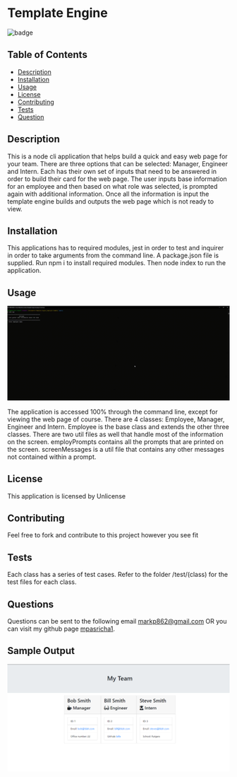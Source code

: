 # Template Engine
![badge](https://img.shields.io/badge/License-Unlicense-blue)

## Table of Contents 
* [Description](#description)
* [Installation](#installation)
* [Usage](#usage)
* [License](#license)
* [Contributing](#contributing)
* [Tests](#tests)
* [Question](#questions)

## Description
This is a node cli application that helps build a quick and easy web page for your team. There are three options that can be selected: Manager, Engineer and Intern. Each has their own set of inputs that need to be answered in order to build their card for the web page. The user inputs base information for an employee and then based on what role was selected, is prompted again with additional information. Once all the information is input the template engine builds and outputs the web page which is not ready to view. 
## Installation
This applications has to required modules, jest in order to test and inquirer in order to take arguments from the command line. A package.json file is supplied. Run npm i to install required modules. Then node index to run the application. 
## Usage 
![Walkthrough](/screenshots/screen-capture.gif)

The application is accessed 100% through the command line, except for viewing the web page of course. There are 4 classes: Employee, Manager, Engineer and Intern. Employee is the base class and extends the other three classes. There are two util files as well that handle most of the information on the screen. employPrompts contains all the prompts that are printed on the screen. screenMessages is a util file that contains any other messages not contained within a prompt. 
## License
This application is licensed by Unlicense
## Contributing
Feel free to fork and contribute to this project however you see fit
## Tests
Each class has a series of test cases. Refer to the folder /test/(class) for the test files for each class. 
## Questions
Questions can be sent to the following email markp862@gmail.com 
OR you can visit my github page [mpasricha1](https://github.com/mpasricha1).

## Sample Output

![Walkthrough](./screenshots/sample_output.png)

